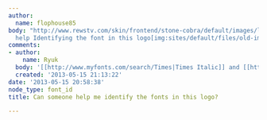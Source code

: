 ```yaml
---
author:
  name: flophouse85
body: "http://www.rewstv.com/skin/frontend/stone-cobra/default/images/logos/frew1.gif\r\n\r\nNeed
  help Identifying the font in this logo[img:sites/default/files/old-images/frew1_3568.gif]"
comments:
- author:
    name: Ryuk
  body: '[[http://www.myfonts.com/search/Times|Times Italic]] and [[http://www.myfonts.com/search/Trebuchet|Trebuchet]]'
  created: '2013-05-15 21:13:22'
date: '2013-05-15 20:58:38'
node_type: font_id
title: Can someone help me identify the fonts in this logo?

---
```

